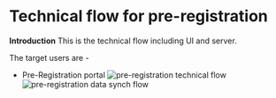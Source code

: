# Technical flow for  pre-registration

**Introduction**
This is the technical flow including UI and server.

The target users are -
   - Pre-Registration portal
![pre-registration technical flow](_image/preregd_tech_flow.png)
![pre-registration data synch flow](_image/preregd_tech_flow.png)


